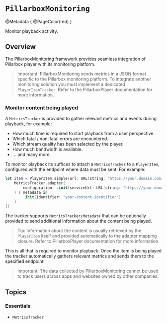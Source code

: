 # ``PillarboxMonitoring``

@Metadata {
    @PageColor(red)
}

Monitor playback activity.

## Overview

The PillarboxMonitoring framework provides seamless integration of Pillarbox player with its monitoring platform.

> Important: PillarboxMonitoring sends metrics in a JSON format specific to the Pillarbox monitoring platform. To integrate another monitoring solution you must implement a dedicated `PlayerItemTracker`. Refer to the PillarboxPlayer documentation for more information.

### Monitor content being played

A ``MetricsTracker`` is provided to gather relevant metrics and events during playback, for example:

- How much time is required to start playback from a user perspective.
- Which fatal / non-fatal errors are encountered.
- Which stream quality has been selected by the player.
- How much bandwidth is available.
- ... and many more.

To monitor playback its suffices to attach a ``MetricsTracker`` to a `PlayerItem`, configured with the endpoint where data must be sent. For example:

```swift
let item = PlayerItem.simple(url: URL(string: "https://your.domain.com/content.m3u8", trackerAdapters: [
    MetricsTracker.adapter(
        configuration: .init(serviceUrl: URL(string: "https://your.domain.com/monitoring")!)
    ) { metadata in
        .init(identifier: "your-content-identifier")
    }
])
```

The tracker supports ``MetricsTracker/Metadata`` that can be optionally provided to send additional information about the content being played.

> Tip: Information about the content is usually retrieved by the `PlayerItem` itself and provided automatically to the adapter mapping closure. Refer to PillarboxPlayer documentation for more information.

This is all that is required to monitor playback. Once the item is being played the tracker automatically gathers relevant metrics and sends them to the specified endpoint.

> Important: The data collected by PillarboxMonitoring cannot be used to track users across apps and websites owned by other companies.

## Topics

### Essentials

- ``MetricsTracker``
